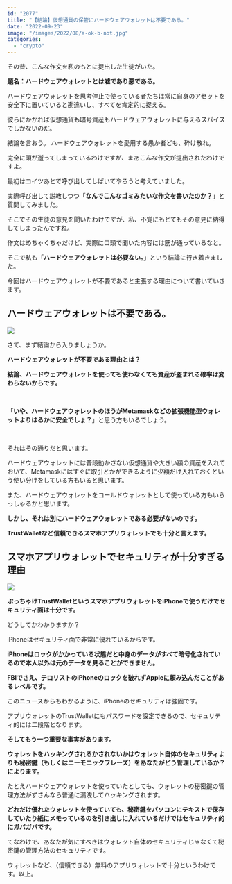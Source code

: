 ```yaml
---
id: "2077"
title: "【結論】仮想通貨の保管にハードウェアウォレットは不要である。"
date: "2022-09-23"
image: "/images/2022/08/a-ok-b-not.jpg"
categories: 
  - "crypto"
---
```


その昔、こんな作文を私のもとに提出した生徒がいた。

**題名：ハードウェアウォレットとは嘘であり悪である。**

ハードウェアウォレットを思考停止で使っている者たちは常に自身のアセットを安全下に置いていると勘違いし、すべてを肯定的に捉える。

彼らにかかれば仮想通貨も暗号資産もハードウェアウォレットに与えるスパイスでしかないのだ。

結論を言おう。 ハードウェアウォレットを愛用する愚か者ども、砕け散れ。

完全に頭が逝ってしまっているわけですが、まあこんな作文が提出されたわけですよ。

最初はコイツあとで呼び出してしばいてやろうと考えていました。

実際呼び出して説教しつつ「**なんでこんなゴミみたいな作文を書いたのか？**」と質問してみました。

そこでその生徒の意見を聞いたわけですが、私、不覚にもとてもその意見に納得してしまったんですね。

作文はめちゃくちゃだけど、実際に口頭で聞いた内容には筋が通っているなと。

そこで私も「**ハードウェアウォレットは必要ない。**」という結論に行き着きました。

今回はハードウェアウォレットが不要であると主張する理由について書いていきます。

## ハードウェアウォレットは不要である。

![](../../assets/images/2022/01/box_batsu.jpg)

さて、まず結論から入りましょうか。

**ハードウェアウォレットが不要である理由とは？**

**結論、ハードウェアウォレットを使っても使わなくても資産が盗まれる確率は変わらないからです。**

 

「**いや、ハードウェアウォレットのほうがMetamaskなどの拡張機能型ウォレットよりはるかに安全でしょ？**」と思う方もいるでしょう。

 

それはその通りだと思います。

ハードウェアウォレットには普段動かさない仮想通貨や大きい額の資産を入れておいて、Metamaskにはすぐに取引とかができるように少額だけ入れておくという使い分けをしている方もいると思います。

また、ハードウェアウォレットをコールドウォレットとして使っている方もいらっしゃるかと思います。

**しかし、それは別にハードウェアウォレットである必要がないのです。**

**TrustWalletなど信頼できるスマホアプリウォレットでも十分と言えます。**

## スマホアプリウォレットでセキュリティが十分すぎる理由

![](../../assets/images/2021/11/protection.jpg)

**ぶっちゃけTrustWalletというスマホアプリウォレットをiPhoneで使うだけでセキュリティ面は十分です。**

どうしてかわかりますか？

iPhoneはセキュリティ面で非常に優れているからです。

**iPhoneはロックがかかっている状態だと中身のデータがすべて暗号化されているので本人以外は元のデータを見ることができません。**

**FBIでさえ、テロリストのiPhoneのロックを破れずAppleに頼み込んだことがあるレベルです。**

このニュースからもわかるように、iPhoneのセキュリティは強固です。

アプリウォレットのTrustWalletにもパスワードを設定できるので、セキュリティ的には二段階となります。

**そしてもう一つ重要な事実があります。**

**ウォレットをハッキングされるかされないかはウォレット自体のセキュリティよりも秘密鍵（もしくはニーモニックフレーズ）をあなたがどう管理しているか？によります。**

たとえハードウェアウォレットを使っていたとしても、ウォレットの秘密鍵の管理方法がずさんなら普通に漏洩してハッキングされます。

**どれだけ優れたウォレットを使っていても、秘密鍵をパソコンにテキストで保存していたり紙にメモっているのを引き出しに入れているだけではセキュリティ的にガバガバです。**

てなわけで、あなたが気にすべきはウォレット自体のセキュリティじゃなくて秘密鍵の管理方法のセキュリティです。

ウォレットなど、（信頼できる）無料のアプリウォレットで十分というわけです。以上。
